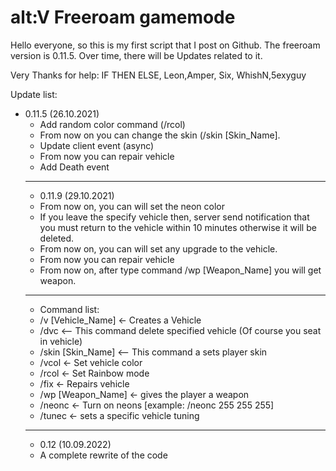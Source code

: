 # alt:V Freeroam gamemode

Hello everyone, so this is my first script that I post on Github. The freeroam version is 0.11.5. Over time, there will be Updates related to it.

Very Thanks for help: IF THEN ELSE, Leon,Amper, Six, WhishN,5exyguy


Update list:
 - 0.11.5 (26.10.2021)
   - Add random color command (/rcol)
   - From now on you can change the skin (/skin [Skin_Name].
   - Update client event (async) 
   - From now you can repair vehicle
   - Add Death event
   ---------------------
   - 0.11.9 (29.10.2021)
   - From now on, you can will set the neon color 
   - If you leave the specify vehicle then, server send notification that you must return to the vehicle within 10 minutes otherwise it will be deleted.
   - From now on, you can will set any upgrade to the vehicle.
   - From now you can repair vehicle
   - From now on, after type command /wp [Weapon_Name] you will get weapon.
   - -------------------
   - Command list:
   -  /v [Vehicle_Name] <- Creates a Vehicle
   -  /dvc <-- This command delete specified vehicle (Of course you seat in vehicle)
   -  /skin [Skin_Name] <-- This command a sets player skin
   -  /vcol <- Set vehicle color
   -  /rcol <- Set Rainbow mode 
   -  /fix <- Repairs vehicle
   -  /wp [Weapon_Name] <- gives the player a weapon
   -  /neonc <- Turn on neons [example: /neonc 255 255 255]
   -  /tunec <- sets a specific vehicle tuning
    -------------------
   - 0.12 (10.09.2022)
   -  A complete rewrite of the code
